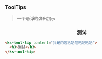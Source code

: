 ### ToolTips

> 一个悬浮的弹出提示

<ks-tool-tip content="我是内容哈哈哈哈哈哈哈">
  <h3 style="text-align: center">测试</h3>
</ks-tool-tip>

```html
<ks-tool-tip content="我是内容哈哈哈哈哈哈哈">
  <h3>测试</h3>
</ks-tool-tip>
```

<script>
  export default{
    data () {
      return {}
    }    
  }
</script>
